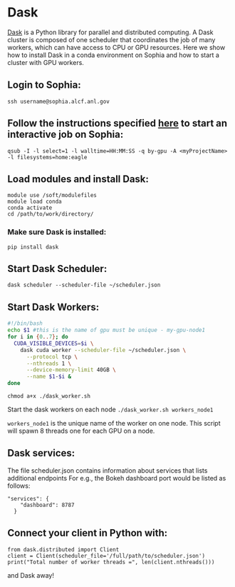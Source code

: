 # Dask

[Dask](https://www.dask.org/) is a Python library for parallel and distributed computing. A Dask cluster is composed of one scheduler that coordinates the job of many workers, which can have access to CPU or GPU resources. Here we show how to install Dask in a conda environment on Sophia and how to start a cluster with GPU workers.

## Login to Sophia:

`ssh username@sophia.alcf.anl.gov`

## Follow the instructions specified [here](https://docs.alcf.anl.gov/sophia/compiling-and-linking/compiling-and-linking-overview/) to start an interactive job on Sophia:
`qsub -I -l select=1 -l walltime=HH:MM:SS -q by-gpu -A <myProjectName> -l filesystems=home:eagle`

## Load modules and install Dask:

```
module use /soft/modulefiles
module load conda
conda activate
cd /path/to/work/directory/
```

### Make sure Dask is installed:

`pip install dask`

## Start Dask Scheduler:

`dask scheduler --scheduler-file ~/scheduler.json`

## Start Dask Workers:

```bash linenums="1" title="dask_worker.sh"
#!/bin/bash
echo $1 #this is the name of gpu must be unique - my-gpu-node1
for i in {0..7}; do
  CUDA_VISIBLE_DEVICES=$i \
    dask cuda worker --scheduler-file ~/scheduler.json \
      --protocol tcp \
      --nthreads 1 \
      --device-memory-limit 40GB \
      --name $1-$i &
done
```

`chmod a+x ./dask_worker.sh`

Start the dask workers on each node 
`./dask_worker.sh workers_node1`

`workers_node1` is the unique name of the worker on one node.
This script will spawn 8 threads one for each GPU on a node.

## Dask services:

The file scheduler.json contains information about services that lists additional endpoints 
For e.g., the Bokeh dashboard port would be listed as follows:

```
"services": {
    "dashboard": 8787
  }
```

## Connect your client in Python with:

```
from dask.distributed import Client
client = Client(scheduler_file='/full/path/to/scheduler.json')
print("Total number of worker threads =", len(client.nthreads()))
```
 and Dask away!

